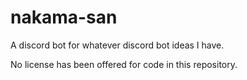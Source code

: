 # nakama-san
A discord bot for whatever discord bot ideas I have. 

No license has been offered for code in this repository.
